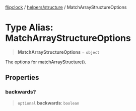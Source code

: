 [flipclock](../../../index.md) / [helpers/structure](../index.md) / MatchArrayStructureOptions

# Type Alias: MatchArrayStructureOptions

> **MatchArrayStructureOptions** = `object`

The options for matchArrayStructure().

## Properties

### backwards?

> `optional` **backwards**: `boolean`
